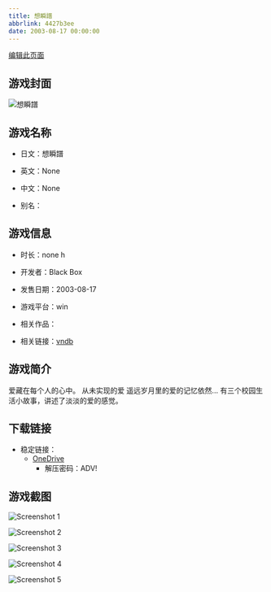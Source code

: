 ```yaml
---
title: 想瞬譜
abbrlink: 4427b3ee
date: 2003-08-17 00:00:00
---
```

[编辑此页面](https://github.com/ACG-3/ADV3-source/blob/main/source/_posts/games/%E6%83%B3%E7%9E%AC%E8%AD%9C.md)

## 游戏封面

![想瞬譜](https://pan.timero.xyz/d/onedrive/img_lib_001/%E6%83%B3%E7%9E%AC%E8%AD%9C_cover.avif)


## 游戏名称

- 日文：想瞬譜
- 英文：None
- 中文：None

- 别名：


## 游戏信息

- 时长：none h
- 开发者：Black Box
- 发售日期：2003-08-17
- 游戏平台：win
- 相关作品：

- 相关链接：[vndb](https://vndb.org/v4690)


## 游戏简介

爱藏在每个人的心中。
从未实现的爱
遥远岁月里的爱的记忆依然...
有三个校园生活小故事，讲述了淡淡的爱的感觉。




## 下载链接

- 稳定链接：
    - [OneDrive](https://pan.timero.xyz/onedrive/adv_lib_001/%E6%83%B3%E7%9E%AC%E8%AD%9C)
        - 解压密码：ADV!



## 游戏截图


![Screenshot 1](https://pan.timero.xyz/d/onedrive/img_lib_001/%E6%83%B3%E7%9E%AC%E8%AD%9C_Screenshot_1.avif)

![Screenshot 2](https://pan.timero.xyz/d/onedrive/img_lib_001/%E6%83%B3%E7%9E%AC%E8%AD%9C_Screenshot_2.avif)

![Screenshot 3](https://pan.timero.xyz/d/onedrive/img_lib_001/%E6%83%B3%E7%9E%AC%E8%AD%9C_Screenshot_3.avif)

![Screenshot 4](https://pan.timero.xyz/d/onedrive/img_lib_001/%E6%83%B3%E7%9E%AC%E8%AD%9C_Screenshot_4.avif)

![Screenshot 5](https://pan.timero.xyz/d/onedrive/img_lib_001/%E6%83%B3%E7%9E%AC%E8%AD%9C_Screenshot_5.avif)

